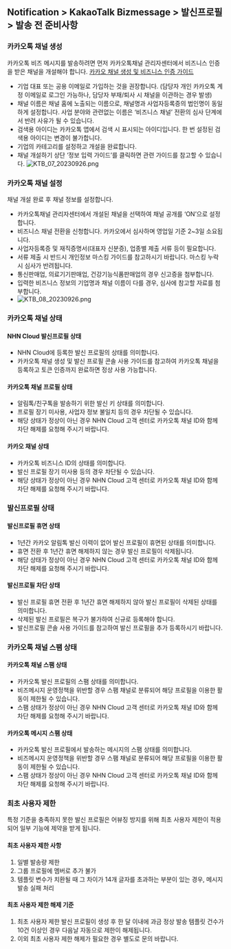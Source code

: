 ## Notification > KakaoTalk Bizmessage > 발신프로필 > 발송 전 준비사항

### 카카오톡 채널 생성
카카오톡 비즈 메시지를 발송하려면 먼저 카카오톡채널 관리자센터에서 비즈니스 인증을 받은 채널을 개설해야 합니다. [카카오 채널 생성 및 비즈니스 인증 가이드](https://center-pf.kakao.com/)
* 기업 대표 또는 공용 이메일로 가입하는 것을 권장합니다.
(담당자 개인 카카오톡 계정 이메일로 로그인 가능하나, 담당자 부재/퇴사 시 채널을 이관하는 경우 발생)
* 채널 이름은 채널 홈에 노출되는 이름으로, 채널명과 사업자등록증의 법인명이 동일하게 설정합니다. 
사업 분야와 관련없는 이름은 ‘비즈니스 채널’ 전환의 심사 단계에서 반려 사유가 될 수 있습니다.
* 검색용 아이디는 카카오톡 앱에서 검색 시 표시되는 아이디입니다. 한 번 설정된 검색용 아이디는 변경이 불가합니다.
* 기업의 카테고리를 설정하고 개설을 완료합니다.
* 채널 개설하기 상단 ‘정보 입력 가이드’를 클릭하면 관련 가이드를 참고할 수 있습니다.
![KTB_07_20230926.png](https://static.toastoven.net/prod_alimtalk/KTB_07_20230926.png)

### 카카오톡 채널 설정
채널 개설 완료 후 채널 정보를 설정합니다.
* 카카오톡채널 관리자센터에서 개설된 채널을 선택하여 채널 공개를 ‘ON’으로 설정합니다.
* 비즈니스 채널 전환을 신청합니다. 카카오에서 심사하며 영업일 기준 2~3일 소요됩니다.
* 사업자등록증 및 재직증명서(대표자 신분증), 업종별 제출 서류 등이 필요합니다.
* 서류 제출 시 반드시 개인정보 마스킹 가이드를 참고하시기 바랍니다. 마스킹 누락 시 심사가 반려됩니다.
* 통신판매업, 의료기기판매업, 건강기능식품판매업의 경우 신고증을 첨부합니다.
* 입력한 비즈니스 정보의 기업명과 채널 이름이 다를 경우, 심사에 참고할 자료를 첨부합니다.
* ![KTB_08_20230926.png](https://static.toastoven.net/prod_alimtalk/KTB_08_20230926.png)

### 카카오톡 채널 상태
#### NHN Cloud 발신프로필 상태
* NHN Cloud에 등록한 발신 프로필의 상태를 의미합니다.
* 카카오톡 채널 생성 및 발신 프로필 콘솔 사용 가이드를 참고하여 카카오톡 채널을 등록하고 토큰 인증까지 완료하면 정상 사용 가능합니다.

#### 카카오톡 채널 프로필 상태
* 알림톡/친구톡을 발송하기 위한 발신 키 상태를 의미합니다.
* 프로필 장기 미사용, 사업자 정보 불일치 등의 경우 차단될 수 있습니다.
* 해당 상태가 정상이 아닌 경우 NHN Cloud 고객 센터로 카카오톡 채널 ID와 함께 차단 해제를 요청해 주시기 바랍니다.

#### 카카오 채널 상태
* 카카오톡 비즈니스 ID의 상태를 의미합니다.
* 발신 프로필 장기 미사용 등의 경우 차단될 수 있습니다.
* 해당 상태가 정상이 아닌 경우 NHN Cloud 고객 센터로 카카오톡 채널 ID와 함께 차단 해제를 요청해 주시기 바랍니다.

### 발신프로필 상태
#### 발신프로필 휴면 상태
* 1년간 카카오 알림톡 발신 이력이 없어 발신 프로필이 휴면된 상태를 의미합니다.
* 휴면 전환 후 1년간 휴면 해제하지 않는 경우 발신 프로필이 삭제됩니다.
* 해당 상태가 정상이 아닌 경우 NHN Cloud 고객 센터로 카카오톡 채널 ID와 함께 차단 해제를 요청해 주시기 바랍니다.

#### 발신프로필 차단 상태
* 발신 프로필 휴면 전환 후 1년간 휴면 해제하지 않아 발신 프로필이 삭제된 상태를 의미합니다.
* 삭제된 발신 프로필은 복구가 불가하여 신규로 등록해야 합니다.
* 발신프로필 콘솔 사용 가이드를 참고하여 발신 프로필을 추가 등록하시기 바랍니다.

### 카카오톡 채널 스팸 상태
#### 카카오톡 채널 스팸 상태
* 카카오톡 발신 프로필의 스팸 상태를 의미합니다.
* 비즈메시지 운영정책을 위반할 경우 스팸 채널로 분류되어 해당 프로필을 이용한 활동이 제한될 수 있습니다.
* 스팸 상태가 정상이 아닌 경우 NHN Cloud 고객 센터로 카카오톡 채널 ID와 함께 차단 해제를 요청해 주시기 바랍니다.

#### 카카오톡 메시지 스팸 상태
* 카카오톡 발신 프로필에서 발송하는 메시지의 스팸 상태를 의미합니다.
* 비즈메시지 운영정책을 위반할 경우 스팸 채널로 분류되어 해당 프로필을 이용한 활동이 제한될 수 있습니다.
* 스팸 상태가 정상이 아닌 경우 NHN Cloud 고객 센터로 카카오톡 채널 ID와 함께 차단 해제를 요청해 주시기 바랍니다.

### 최초 사용자 제한
특정 기준을 충족하지 못한 발신 프로필은 어뷰징 방지를 위해 최초 사용자 제한이 적용되어 일부 기능에 제약을 받게 됩니다.

#### 최초 사용자 제한 사항
1. 일별 발송량 제한
2. 그룹 프로필에 멤버로 추가 불가
3. 템플릿 변수가 치환될 때 그 차이가 14개 글자를 초과하는 부분이 있는 경우, 메시지 발송 실패 처리

#### 최초 사용자 제한 해제 기준
1. 최초 사용자 제한 발신 프로필이 생성 후 한 달 이내에 과금 정상 발송 템플릿 건수가 10건 이상인 경우 다음날 자동으로 제한이 해제됩니다.
2. 이외 최초 사용자 제한 해제가 필요한 경우 별도로 문의 바랍니다.

